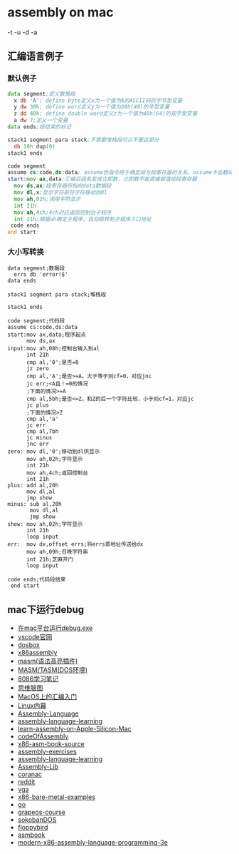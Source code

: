 # assembly on mac 
-t
-u
-d
-a

## 汇编语言例子
### 默认例子 
```asm
data segment;定义数据段
  x db 'A'; define byte定义x为一个值为A的ASCII码的字节型变量
  y dw 30h; define word定义y为一个值为30h(48)的字型变量
  z dd 40h; define double word定义z为一个值为40h(64)的双字型变量
  a dw ?;定义一个变量
data ends;段结束的标记

stack1 segment para stack;不需要堆栈段可以不要这部分
  db 10h dup(0)
stack1 ends

code segment
assume cs:code,ds:data; assume伪指令用于确定段与段寄存器的关系，assume不会翻译成机器指令，但会存在于exe的文件头中，这会方便DOS重新分配内存时改变对应地址指针寄存器的值
start:mov ax,data;汇编后段名变成立即数，立即数不能直接赋值给段寄存器
  mov ds,ax;段寄存器将指向data数据段
  mov dl,x;显示字符前将字符移动到dl
  mov ah,02h;调用字符显示
  int 21h
  mov ah,4ch;4ch对应返回控制台子程序
  int 21h;根据ah确定子程序，自动跳转到子程序入口地址
 code ends
end start
```
 
### 大小写转换
```
data segment;数据段
  errs db 'error!$'
data ends

stack1 segment para stack;堆栈段
  
stack1 ends

code segment;代码段
assume cs:code,ds:data
start:mov ax,data;程序起点
      mov ds,ax
input:mov ah,08h;控制台输入到al
      int 21h
      cmp al,'0';是否=0
      jz zero
      cmp al,'A';是否>=A，大于等于则cf=0，对应jnc
      jc err;<A且！=0的情况
      ;下面的情况>=A
      cmp al,5bh;是否<=Z，和Z的后一个字符比较，小于则cf=1，对应jc
      jc plus
      ;下面的情况>Z
      cmp al,'a'
      jc err
      cmp al,7bh
      jc minus
      jnc err
zero: mov dl,'0';移动到dl供显示
      mov ah,02h;字符显示
      int 21h
      mov ah,4ch;返回控制台
      int 21h
plus: add al,20h
      mov dl,al
      jmp show
minus: sub al,20h
       mov dl,al
       jmp show
show: mov ah,02h;字符显示
      int 21h
      loop input
err:  mov dx,offset errs;将errs首地址传送给dx
      mov ah,09h;召唤字符串
      int 21h;芝麻开门
      loop input

code ends;代码段结束
 end start
```


## mac下运行debug
- [在mac平台运行debug.exe](https://www.jianshu.com/p/9fb6fb475539)
- [vscode官网](https://code.visualstudio.com)
- [dosbox](https://www.dosbox.com/)
- [x86assembly](https://cs.lmu.edu/~ray/notes/x86assembly/)
- [masm(语法高亮插件)](https://marketplace.visualstudio.com/items?itemName=blindtiger.masm)
- [MASM/TASM(DOS环境)](https://marketplace.visualstudio.com/items?itemName=xsro.masm-tasm)
- [8086学习笔记](https://github.com/blueSky1825821/8086assembly/tree/main)
- [思维脑图](https://www.yuque.com/docs/share/d7ccd3d3-87ca-4f31-b099-61d7d8c18276?#%20《8086》)
- [MacOS上的汇编入门](https://github.com/Evian-Zhang/Assembly-on-macOS)
- [Linux内幕](https://www.yuque.com/chris-zpich/ag0rz1/fs2goqhx1l9dx3gd)
- [Assembly-Language](https://github.com/bobli1128/Assembly-Language)
- [assembly-language-learning](https://github.com/FriendLey/assembly-language-learning)
- [learn-assembly-on-Apple-Silicon-Mac](https://github.com/Evian-Zhang/learn-assembly-on-Apple-Silicon-Mac)
- [codeOfAssembly](https://github.com/liracle/codeOfAssembly)
- [x86-asm-book-source](https://github.com/lichuang/x86-asm-book-source)
- [assembly-exercises](https://github.com/Yibo-Li/assembly-exercises)
- [assembly-language-learning](https://github.com/FriendLey/assembly-language-learning)
- [Assembly-Lib](https://github.com/oded8bit/Assembly-Lib)
- [coranac](https://www.coranac.com/tonc/text/)
- [reddit](https://www.reddit.com/r/asm/comments/krwtg2/how_does_game_development_work_in_assembly)
- [vga](https://www.wagemakers.be/english/doc/vga/)
- [x86-bare-metal-examples](https://github.com/cirosantilli/x86-bare-metal-examples)
- [go](https://github.com/chai2010/advanced-go-programming-book)
- [grapeos-course](https://gitee.com/jackchengyujia/grapeos-course)
- [sokobanDOS](https://github.com/adamsmasher/sokobanDOS)
- [floppybird](https://github.com/icebreaker/floppybird)
- [asmbook](http://www.genie52.com/asmbook/cover.html)
- [modern-x86-assembly-language-programming-3e](https://github.com/Apress/modern-x86-assembly-language-programming-3e)